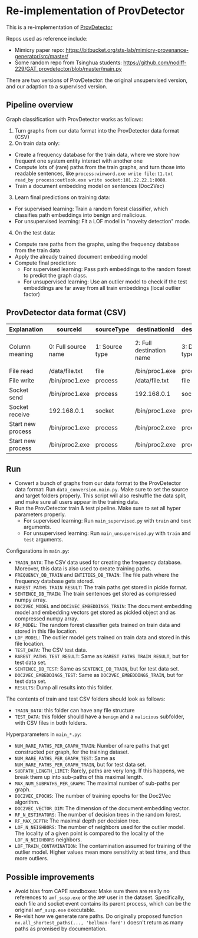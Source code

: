 # Re-implementation of ProvDetector

This is a re-implementation of [ProvDetector](https://kangkookjee.io/wp-content/uploads/2021/06/provdetector-ndss2020.pdf)

Repos used as reference include:
- Mimicry paper repo: https://bitbucket.org/sts-lab/mimicry-provenance-generator/src/master/
- Some random repo from Tsinghua students: https://github.com/nodiff-229/GAT_provdetector/blob/master/main.py

There are two versions of ProvDetector: the original unsupervised version, and our adaption to a supervised version.

## Pipeline overview

Graph classification with ProvDetector works as follows:
1. Turn graphs from our data format into the ProvDetector data format (CSV)
2. On train data only:
 * Create a frequency database for the train data, where we store how frequent one system entity interact with another one
 * Compute lots of (rare) paths from the train graphs, and turn those into readable sentences, like `process:winword.exe write file:t1.txt read_by process:outlook.exe write socket:101.22.22.1:8080`.
 * Train a document embedding model on sentences (Doc2Vec)
3. Learn final predictions on training data:
 - For supervised learning: Train a random forest classifier, which classifies path embeddings into benign and malicious.
 - For unsupervised learning: Fit a LOF model in "novelty detection" mode.
4. On the test data:
 * Compute rare paths from the graphs, using the frequency database from the train data
 * Apply the already trained document embedding model
 * Compute final prediction: 
   * For supervised learning: Pass path embeddings to the random forest to predict the graph class.
   * For unsupervised learning: Use an outlier model to check if the test embeddings are far away from all train embeddings (local outlier factor)

## ProvDetector data format (CSV)

|Explanation|sourceId|sourceType|destinationId|destinationType|action|processName|timestamp|pid0|pid1|
|---|---|---|---|---|---|---|---|---|---|
|Column meaning|0: Full source name|1: Source type|2: Full destination name|3: Destination type|4: Action type|5: Name of (first) executable|6: Timestamp|7: (first) PID|8: optional, second PID|
|File read|/data/file.txt|file|/bin/proc1.exe|process|read|proc1.exe|1000|1||
|File write|/bin/proc1.exe|process|/data/file.txt|file|write|proc1.exe|1001|1||
|Socket send|/bin/proc1.exe|process|192.168.0.1|socket|send|proc1.exe|1002|1||
|Socket receive|192.168.0.1|socket|/bin/proc1.exe|process|recv|proc1.exe|1003|1||
|Start new process|/bin/proc1.exe|process|/bin/proc2.exe|process|execve|proc1.exe|1004|1|2|
|Start new process|/bin/proc2.exe|process|/bin/proc2.exe|process|clone|proc2.exe|1005|2|20|

## Run

- Convert a bunch of graphs from our data format to the ProvDetector data format: Run `data_conversion.main.py`. Make sure to set the source and target folders properly. This script will also reshuffle the data split, and make sure all users appear in the training data.
- Run the ProvDetector train & test pipeline. Make sure to set all hyper parameters properly.
  - For supervised learning: Run `main_supervised.py` with `train` and `test` arguments.
  - For unsupervised learning: Run `main_unsupervised.py` with `train` and `test` arguments.

Configurations in `main.py`:
- `TRAIN_DATA`: The CSV data used for creating the frequency database. Moreover, this data is also used to create training paths.
- `FREQUENCY_DB_TRAIN` and `ENTITIES_DB_TRAIN`: The file path where the frequency database gets stored.
- `RAREST_PATHS_TRAIN_RESULT`: The train paths get stored in pickle format.
- `SENTENCE_DB_TRAIN`: The train sentences get stored as compressed numpy array.
- `DOC2VEC_MODEL` and `DOC2VEC_EMBEDDINGS_TRAIN`: The document embedding model and embedding vectors get stored as pickled object and as compressed numpy array.
- `RF_MODEL`: The random forest classifier gets trained on train data and stored in this file location.
- `LOF_MODEL`: The outlier model gets trained on train data and stored in this file location.
- `TEST_DATA`: The CSV test data.
- `RAREST_PATHS_TEST_RESULT`: Same as `RAREST_PATHS_TRAIN_RESULT`, but for test data set.
- `SENTENCE_DB_TEST`: Same as `SENTENCE_DB_TRAIN`, but for test data set.
- `DOC2VEC_EMBEDDINGS_TEST`: Same as `DOC2VEC_EMBEDDINGS_TRAIN`, but for test data set.
- `RESULTS`: Dump all results into this folder.

The contents of train and test CSV folders should look as follows:
- `TRAIN_DATA`: this folder can have any file structure
- `TEST_DATA`: this folder should have a `benign` and a `malicious` subfolder, with CSV files in both folders.

Hyperparameters in `main_*.py`:
- `NUM_RARE_PATHS_PER_GRAPH_TRAIN`: Number of rare paths that get constructed per graph, for the training dataset.
- `NUM_RARE_PATHS_PER_GRAPH_TEST`: Same as `NUM_RARE_PATHS_PER_GRAPH_TRAIN`, but for test data set.
- `SUBPATH_LENGTH_LIMIT`: Rarely, paths are very long. If this happens, we break them up into sub-paths of this maximal length.
- `MAX_NUM_SUBPATHS_PER_GRAPH`: The maximal number of sub-paths per graph.
- `DOC2VEC_EPOCHS`: The number of training epochs for the Doc2Vec algorithm.
- `DOC2VEC_VECTOR_DIM`: The dimension of the document embedding vector.
- `RF_N_ESTIMATORS`: The number of decision trees in the random forest.
- `RF_MAX_DEPTH`: The maximal depth per decision tree.
- `LOF_N_NEIGHBORS`: The number of neighbors used for the outlier model. The locality of a given point is compared to the locality of the `LOF_N_NEIGHBORS` neighbors.
- `LOF_TRAIN_CONTAMINATION`: The contamination assumed for training of the outlier model. Higher values mean more sensitivity at test time, and thus more outliers.

## Possible improvements

- Avoid bias from CAPE sandboxes: Make sure there are really no references to `amf_susp.exe` or the `AMF` user in the dataset. Specifically, each file and socket event contains its parent process, which can be the original `amf_susp.exe` executable.
- Re-visit how we generate rare paths. Do originally proposed function `nx.all_shortest_paths(..., 'bellman-ford')` doesn't return as many paths as promised by documentation.